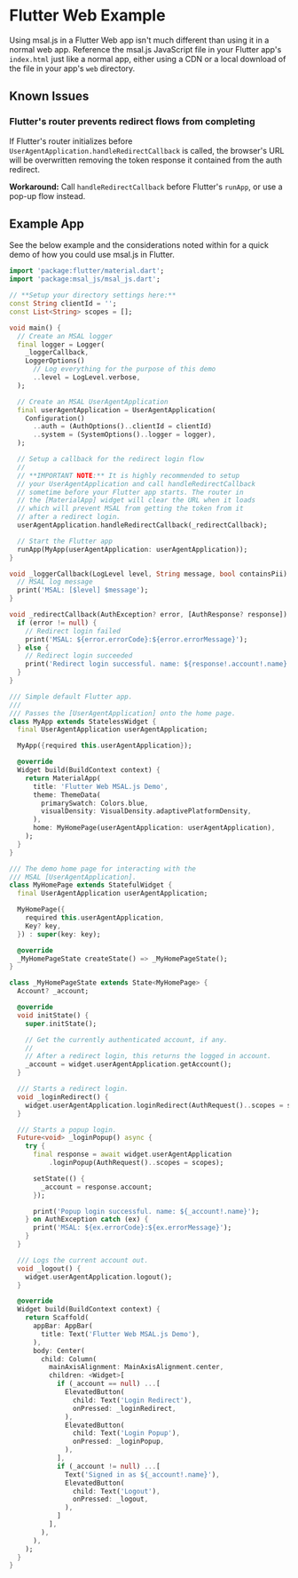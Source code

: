 # Flutter Web Example

Using msal.js in a Flutter Web app isn't much different than using it in a normal web app. Reference the msal.js JavaScript file in your Flutter app's `index.html` just like a normal app, either using a CDN or a local download of the file in your app's `web` directory.

## Known Issues

### Flutter's router prevents redirect flows from completing
If Flutter's router initializes before `UserAgentApplication.handleRedirectCallback` is called, the browser's URL will be overwritten removing the token response it contained from the auth redirect.

**Workaround:** Call `handleRedirectCallback` before Flutter's `runApp`, or use a pop-up flow instead.

## Example App

See the below example and the considerations noted within for a quick demo of how you could use msal.js in Flutter.

```dart
import 'package:flutter/material.dart';
import 'package:msal_js/msal_js.dart';

// **Setup your directory settings here:**
const String clientId = '';
const List<String> scopes = [];

void main() {
  // Create an MSAL logger
  final logger = Logger(
    _loggerCallback,
    LoggerOptions()
      // Log everything for the purpose of this demo
      ..level = LogLevel.verbose,
  );

  // Create an MSAL UserAgentApplication
  final userAgentApplication = UserAgentApplication(
    Configuration()
      ..auth = (AuthOptions()..clientId = clientId)
      ..system = (SystemOptions()..logger = logger),
  );

  // Setup a callback for the redirect login flow
  //
  // **IMPORTANT NOTE:** It is highly recommended to setup
  // your UserAgentApplication and call handleRedirectCallback
  // sometime before your Flutter app starts. The router in
  // the [MaterialApp] widget will clear the URL when it loads
  // which will prevent MSAL from getting the token from it
  // after a redirect login.
  userAgentApplication.handleRedirectCallback(_redirectCallback);

  // Start the Flutter app
  runApp(MyApp(userAgentApplication: userAgentApplication));
}

void _loggerCallback(LogLevel level, String message, bool containsPii) {
  // MSAL log message
  print('MSAL: [$level] $message');
}

void _redirectCallback(AuthException? error, [AuthResponse? response]) {
  if (error != null) {
    // Redirect login failed
    print('MSAL: ${error.errorCode}:${error.errorMessage}');
  } else {
    // Redirect login succeeded
    print('Redirect login successful. name: ${response!.account!.name}');
  }
}

/// Simple default Flutter app.
///
/// Passes the [UserAgentApplication] onto the home page.
class MyApp extends StatelessWidget {
  final UserAgentApplication userAgentApplication;

  MyApp({required this.userAgentApplication});

  @override
  Widget build(BuildContext context) {
    return MaterialApp(
      title: 'Flutter Web MSAL.js Demo',
      theme: ThemeData(
        primarySwatch: Colors.blue,
        visualDensity: VisualDensity.adaptivePlatformDensity,
      ),
      home: MyHomePage(userAgentApplication: userAgentApplication),
    );
  }
}

/// The demo home page for interacting with the
/// MSAL [UserAgentApplication].
class MyHomePage extends StatefulWidget {
  final UserAgentApplication userAgentApplication;

  MyHomePage({
    required this.userAgentApplication,
    Key? key,
  }) : super(key: key);

  @override
  _MyHomePageState createState() => _MyHomePageState();
}

class _MyHomePageState extends State<MyHomePage> {
  Account? _account;

  @override
  void initState() {
    super.initState();

    // Get the currently authenticated account, if any.
    //
    // After a redirect login, this returns the logged in account.
    _account = widget.userAgentApplication.getAccount();
  }

  /// Starts a redirect login.
  void _loginRedirect() {
    widget.userAgentApplication.loginRedirect(AuthRequest()..scopes = scopes);
  }

  /// Starts a popup login.
  Future<void> _loginPopup() async {
    try {
      final response = await widget.userAgentApplication
          .loginPopup(AuthRequest()..scopes = scopes);

      setState(() {
        _account = response.account;
      });

      print('Popup login successful. name: ${_account!.name}');
    } on AuthException catch (ex) {
      print('MSAL: ${ex.errorCode}:${ex.errorMessage}');
    }
  }

  /// Logs the current account out.
  void _logout() {
    widget.userAgentApplication.logout();
  }

  @override
  Widget build(BuildContext context) {
    return Scaffold(
      appBar: AppBar(
        title: Text('Flutter Web MSAL.js Demo'),
      ),
      body: Center(
        child: Column(
          mainAxisAlignment: MainAxisAlignment.center,
          children: <Widget>[
            if (_account == null) ...[
              ElevatedButton(
                child: Text('Login Redirect'),
                onPressed: _loginRedirect,
              ),
              ElevatedButton(
                child: Text('Login Popup'),
                onPressed: _loginPopup,
              ),
            ],
            if (_account != null) ...[
              Text('Signed in as ${_account!.name}'),
              ElevatedButton(
                child: Text('Logout'),
                onPressed: _logout,
              ),
            ]
          ],
        ),
      ),
    );
  }
}
```
